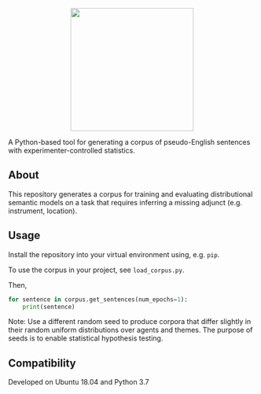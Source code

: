 
<div align="center">
 <img src="images/logo.png" width="250"> 
</div>

A Python-based tool for generating a corpus of pseudo-English sentences with experimenter-controlled statistics.



## About

This repository generates a corpus for training and evaluating distributional semantic models on a task that requires inferring a missing adjunct (e.g. instrument, location).


## Usage

Install the repository into your virtual environment using, e.g. `pip`.

To use the corpus in your project, see `load_corpus.py`. 


Then, 

```python
for sentence in corpus.get_sentences(num_epochs=1):
    print(sentence)
```


Note: Use a different random seed to produce corpora that differ slightly in their random uniform distributions over agents and themes. 
The purpose of seeds is to enable statistical hypothesis testing.


## Compatibility

Developed on Ubuntu 18.04 and Python 3.7
